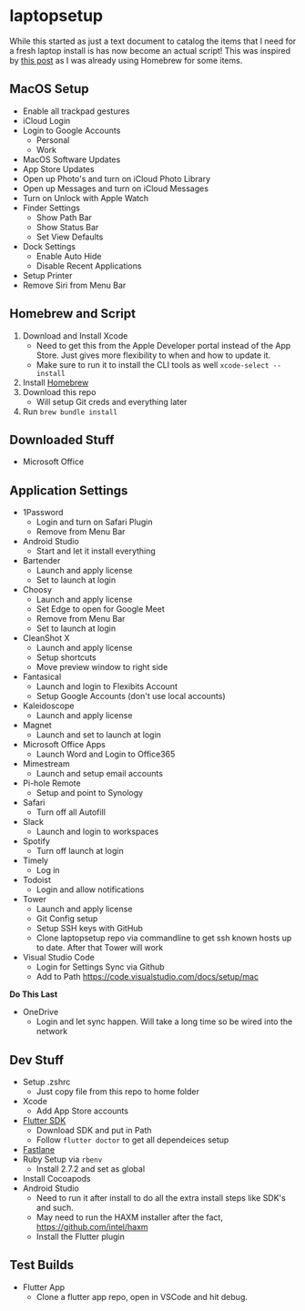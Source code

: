 # laptopsetup

While this started as just a text document to catalog the items that I need for a fresh laptop install is has now become an actual script! This was inspired by [this post](https://www.caseyliss.com/2019/10/8/brew-bundle) as I was already using Homebrew for some items.

## MacOS Setup

* Enable all trackpad gestures
* iCloud Login
* Login to Google Accounts
   * Personal
   * Work
* MacOS Software Updates
* App Store Updates
* Open up Photo's and turn on iCloud Photo Library
* Open up Messages and turn on iCloud Messages
* Turn on Unlock with Apple Watch
* Finder Settings
   * Show Path Bar
   * Show Status Bar
   * Set View Defaults
* Dock Settings
   * Enable Auto Hide
   * Disable Recent Applications
* Setup Printer
* Remove Siri from Menu Bar

## Homebrew and Script

1. Download and Install Xcode
   * Need to get this from the Apple Developer portal instead of the App Store. Just gives more flexibility to when and how to update it. 
   * Make sure to run it to install the CLI tools as well `xcode-select --install`
1. Install [Homebrew](https://brew.sh)
1. Download this repo
   * Will setup Git creds and everything later
1. Run `brew bundle install`

## Downloaded Stuff

* Microsoft Office
   
## Application Settings

* 1Password
   * Login and turn on Safari Plugin
   * Remove from Menu Bar
* Android Studio
   * Start and let it install everything
* Bartender
   * Launch and apply license
   * Set to launch at login
* Choosy
   * Launch and apply license
   * Set Edge to open for Google Meet
   * Remove from Menu Bar
   * Set to launch at login
* CleanShot X
   * Launch and apply license
   * Setup shortcuts
   * Move preview window to right side 
* Fantasical
   * Launch and login to Flexibits Account
   * Setup Google Accounts (don't use local accounts) 
* Kaleidoscope
   * Launch and apply license
* Magnet
   * Launch and set to launch at login
* Microsoft Office Apps
   * Launch Word and Login to Office365
* Mimestream
   * Launch and setup email accounts
* Pi-hole Remote
   * Setup and point to Synology
* Safari
   * Turn off all Autofill
* Slack
   * Launch and login to workspaces
* Spotify
   * Turn off launch at login
* Timely
   * Log in
* Todoist
   * Login and allow notifications
* Tower
   * Launch and apply license
   * Git Config setup
   * Setup SSH keys with GitHub
   * Clone laptopsetup repo via commandline to get ssh known hosts up to date. After that Tower will work
* Visual Studio Code
   * Login for Settings Sync via Github
   * Add to Path https://code.visualstudio.com/docs/setup/mac
   
**Do This Last**
* OneDrive
   * Login and let sync happen. Will take a long time so be wired into the network

## Dev Stuff

* Setup .zshrc
   * Just copy file from this repo to home folder
* Xcode
   * Add App Store accounts
* [Flutter SDK](https://flutter.dev/docs/get-started/install/macos)
   * Download SDK and put in Path
   * Follow `flutter doctor` to get all dependeices setup
* [Fastlane](https://docs.fastlane.tools/getting-started/ios/setup/)
* Ruby Setup via `rbenv`
   * Install 2.7.2 and set as global
* Install Cocoapods
* Android Studio
   * Need to run it after install to do all the extra install steps like SDK's and such.
   * May need to run the HAXM installer after the fact, https://github.com/intel/haxm
   * Install the Flutter plugin

## Test Builds
* Flutter App
   * Clone a flutter app repo, open in VSCode and hit debug.
